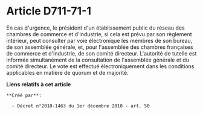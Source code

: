# Article D711-71-1

En cas d'urgence, le président d'un établissement public du réseau des chambres de commerce et d'industrie, si cela est prévu
par son règlement intérieur, peut consulter par voie électronique les membres de son bureau, de son assemblée générale, et,
pour l'assemblée des chambres françaises de commerce et d'industrie, de son comité directeur. L'autorité de tutelle est
informée simultanément de la consultation de l'assemblée générale et du comité directeur. Le vote est effectué
électroniquement dans les conditions applicables en matière de quorum et de majorité.

**Liens relatifs à cet article**

	**Créé par**:

	  - Décret n°2010-1463 du 1er décembre 2010 - art. 50
